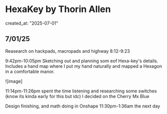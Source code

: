 # HexaKey by Thorin Allen
created_at: "2025-07-01"

## 7/01/25
 Reasearch on hackpads, macropads and highway 8:12-9:23
 
 9:42pm-10:05pm Sketching out and planning som eof Hexa-key's details. Includes a hand map where I put my hand naturally and mapped a Hexagon in a comfortable manor. 
 
 ![image]
 
 11:14pm-11:26pm spent the time listening and researching some switches (know its kinda early for this but idc) I decided on the Cherry Mx Blue
 
Design finishing, and math doing in Onshape 11:30pm-1:36am the next day

